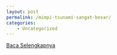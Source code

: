 ```yaml
---
layout: post
permalink: /mimpi-tsunami-sangat-besar/
categories:
    - Uncategorized
---
```


[Baca Selengkapnya](/04)